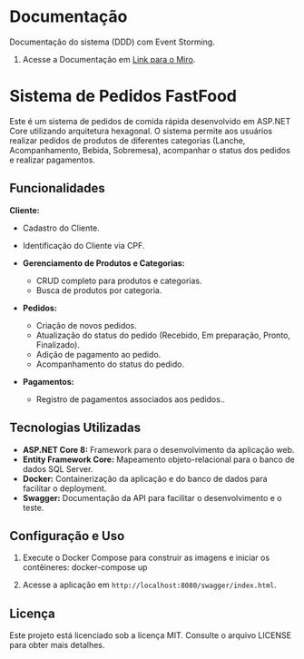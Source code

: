 
# Documentação

Documentação do sistema (DDD) com Event Storming.

1. Acesse a Documentação em [Link para o Miro](https://miro.com/welcomeonboard/NmJ4ajV3NW56V0V6OTF5dmlBVVdMOUpORDN1YlhNZEJ6M29SNERQN29ldmNUZDNrSjN5YUhnTFQxR2txWGxFZXwzNDU4NzY0NTg1MTI4OTQ1Njk3fDI=?share_link_id=8135649431).

# Sistema de Pedidos FastFood

Este é um sistema de pedidos de comida rápida desenvolvido em ASP.NET Core utilizando arquitetura hexagonal. O sistema permite aos usuários realizar pedidos de produtos de diferentes categorias (Lanche, Acompanhamento, Bebida, Sobremesa), acompanhar o status dos pedidos e realizar pagamentos.

## Funcionalidades

  **Cliente:**
  - Cadastro do Cliente.
  - Identificação do Cliente via CPF.

- **Gerenciamento de Produtos e Categorias:**
  - CRUD completo para produtos e categorias.
  - Busca de produtos por categoria.
  
- **Pedidos:**
  - Criação de novos pedidos.
  - Atualização do status do pedido (Recebido, Em preparação, Pronto, Finalizado).
  - Adição de pagamento ao pedido.
  - Acompanhamento do status do pedido.
  
- **Pagamentos:**
  - Registro de pagamentos associados aos pedidos..

## Tecnologias Utilizadas

- **ASP.NET Core 8:** Framework para o desenvolvimento da aplicação web.
- **Entity Framework Core:** Mapeamento objeto-relacional para o banco de dados SQL Server.
- **Docker:** Containerização da aplicação e do banco de dados para facilitar o deployment.
- **Swagger:** Documentação da API para facilitar o desenvolvimento e o teste.

## Configuração e Uso

1. Execute o Docker Compose para construir as imagens e iniciar os contêineres:
   docker-compose up 

2. Acesse a aplicação em `http://localhost:8080/swagger/index.html`.

## Licença
Este projeto está licenciado sob a licença MIT. Consulte o arquivo LICENSE para obter mais detalhes.
